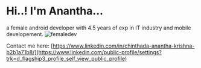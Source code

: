 # Hi..! I'm Anantha...


a female android developer with 4.5 years of exp in IT industry and mobile developement.
![femaledev](https://github.com/user-attachments/assets/df15d2cb-e5f1-425f-b834-0f86c7fc5ef8)


Contact me here: [https://www.linkedin.com/in/chinthada-anantha-krishna-b2b1a71b8/](https://www.linkedin.com/public-profile/settings?trk=d_flagship3_profile_self_view_public_profile)

